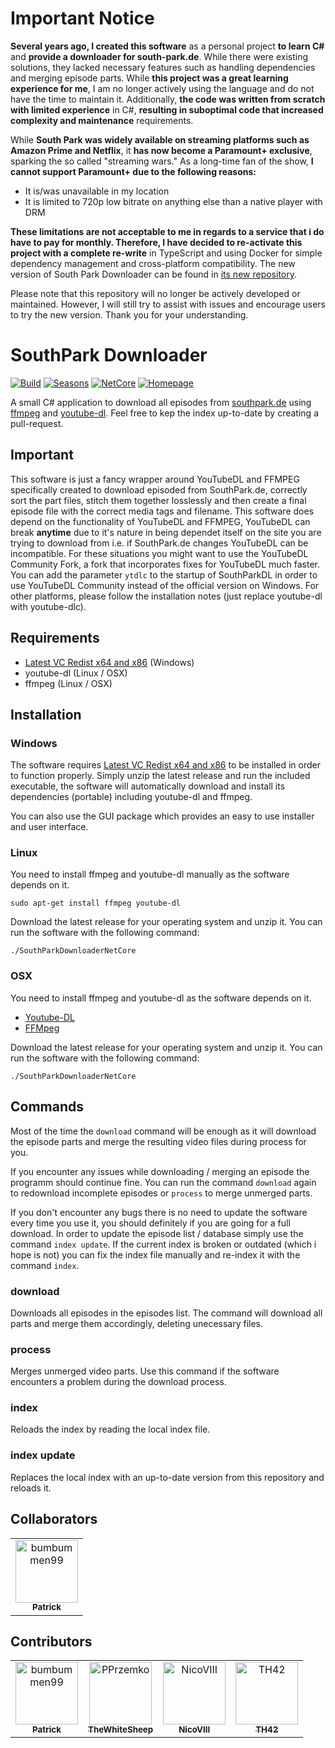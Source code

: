 # Important Notice
**Several years ago, I created this software** as a personal project **to learn C#** and **provide a downloader for south-park.de**. While there were existing solutions, they lacked necessary features such as handling dependencies and merging episode parts. While **this project was a great learning experience for me**, I am no longer actively using the language and do not have the time to maintain it. Additionally, **the code was written from scratch with limited experience** in C#, **resulting in suboptimal code that increased complexity and maintenance** requirements.

While **South Park was widely available on streaming platforms such as Amazon Prime and Netflix**, it **has now become a Paramount+ exclusive**, sparking the so called "streaming wars." As a long-time fan of the show, **I cannot support Paramount+ due to the following reasons:**
- It is/was unavailable in my location
- It is limited to 720p low bitrate on anything else than a native player with DRM

**These limitations are not acceptable to me in regards to a service that i do have to pay for monthly. Therefore, I have decided to re-activate this project with a complete re-write** in TypeScript and using Docker for simple dependency management and cross-platform compatibility. The new version of South Park Downloader can be found in [its new repository](https://github.com/South-Park-Downloader/southpark-downloader). 

Please note that this repository will no longer be actively developed or maintained. However, I will still try to assist with issues and encourage users to try the new version. Thank you for your understanding.

# SouthPark Downloader
[![Build](https://github.com/bumbummen99/southparkdownloader/actions/workflows/Build.yml/badge.svg)](https://github.com/bumbummen99/southparkdownloader/actions/workflows/Build.yml)
[![Seasons](https://img.shields.io/badge/Seasons-24-brightgreen.svg)](https://github.com/bumbummen99/southparkdownloader)
[![NetCore](https://img.shields.io/badge/NetCore-3.1-green.svg)](https://github.com/bumbummen99/southparkdownloader)
[![Homepage](https://img.shields.io/badge/homepage-skyraptor.eu-informational.svg?style=flat&logo=appveyor)](https://skyraptor.eu)


A small C# application to download all episodes from [southpark.de](http://www.southpark.de/) using [ffmpeg](https://www.ffmpeg.org/) and [youtube-dl](https://rg3.github.io/youtube-dl/).
Feel free to kep the index up-to-date by creating a pull-request.

## Important
This software is just a fancy wrapper around YouTubeDL and FFMPEG specifically created to download episoded from SouthPark.de, correctly sort the part files, stitch them together losslessly and then create a final episode file with the correct media tags and filename.
This software does depend on the functionality of YouTubeDL and FFMPEG, YouTubeDL can break **anytime** due to it's nature in being dependet itself on the site you are trying to download from i.e. if SouthPark.de changes YouTubeDL can be incompatible. For these situations you might want to use the YouTubeDL Community Fork, a fork that incorporates fixes for YouTubeDL much faster. You can add the parameter `ytdlc` to the startup of SouthParkDL in order to use YouTubeDL Community instead of the official version on Windows. For other platforms, please follow the installation notes (just replace youtube-dl with youtube-dlc).

## Requirements
- [Latest VC Redist x64 and x86](https://docs.microsoft.com/en-us/cpp/windows/latest-supported-vc-redist?view=msvc-170) (Windows)
- youtube-dl (Linux / OSX)
- ffmpeg (Linux / OSX)

## Installation
### Windows
The software requires [Latest VC Redist x64 and x86](https://docs.microsoft.com/en-us/cpp/windows/latest-supported-vc-redist?view=msvc-170) to be installed in order to function properly.
Simply unzip the latest release and run the included executable, the software will automatically download and install its dependencies (portable) including youtube-dl and ffmpeg.

You can also use the GUI package which provides an easy to use installer and user interface.

### Linux
You need to install ffmpeg and youtube-dl manually as the software depends on it.

```
sudo apt-get install ffmpeg youtube-dl
```

Download the latest release for your operating system and unzip it. You can run the software with the following command:
```
./SouthParkDownloaderNetCore
```

### OSX
You need to install ffmpeg and youtube-dl as the software depends on it.

- [Youtube-DL](https://rg3.github.io/youtube-dl/download.html)
- [FFMpeg](https://evermeet.cx/ffmpeg/)

Download the latest release for your operating system and unzip it. You can run the software with the following command:
```
./SouthParkDownloaderNetCore
```

## Commands
Most of the time the ```download``` command will be enough as it will download the episode parts
and merge the resulting video files during process for you.

If you encounter any issues while downloading / merging an episode the programm should continue fine. You can
run the command ```download``` again to redownload incomplete episodes or ```process``` to merge unmerged parts.

If you don't encounter any bugs there is no need to update the software every time you use it, you should definitely if you are going for a full download.
In order to update the episode list / database simply use the command ```index update```. If the current index is broken or outdated (which i hope is not) you can fix 
the index file manually and re-index it with the command ```index```.

### download
Downloads all episodes in the episodes list. The command will download all parts and merge them accordingly, deleting unecessary files.

### process
Merges unmerged video parts. Use this command if the software encounters a problem during the download process.

### index
Reloads the index by reading the local index file.

### index update
Replaces the local index with an up-to-date version from this repository and reloads it.

## Collaborators

<!-- readme: collaborators -start -->
<table>
<tr>
    <td align="center">
        <a href="https://github.com/bumbummen99">
            <img src="https://avatars.githubusercontent.com/u/4533331?v=4" width="100;" alt="bumbummen99"/>
            <br />
            <sub><b>Patrick</b></sub>
        </a>
    </td></tr>
</table>
<!-- readme: collaborators -end -->

## Contributors

<!-- readme: contributors -start -->
<table>
<tr>
    <td align="center">
        <a href="https://github.com/bumbummen99">
            <img src="https://avatars.githubusercontent.com/u/4533331?v=4" width="100;" alt="bumbummen99"/>
            <br />
            <sub><b>Patrick</b></sub>
        </a>
    </td>
    <td align="center">
        <a href="https://github.com/PPrzemko">
            <img src="https://avatars.githubusercontent.com/u/38755500?v=4" width="100;" alt="PPrzemko"/>
            <br />
            <sub><b>TheWhiteSheep</b></sub>
        </a>
    </td>
    <td align="center">
        <a href="https://github.com/NicoVIII">
            <img src="https://avatars.githubusercontent.com/u/3983345?v=4" width="100;" alt="NicoVIII"/>
            <br />
            <sub><b>NicoVIII</b></sub>
        </a>
    </td>
    <td align="center">
        <a href="https://github.com/TH42">
            <img src="https://avatars.githubusercontent.com/u/24369300?v=4" width="100;" alt="TH42"/>
            <br />
            <sub><b>TH42</b></sub>
        </a>
    </td></tr>
</table>
<!-- readme: contributors -end -->
